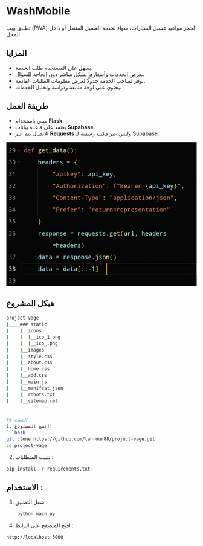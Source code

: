 # WashMobile

تطبيق ويب (PWA) لحجز مواعيد غسيل السيارات، سواء لخدمة الغسيل المتنقل أو داخل المحل.  

## المزايا
- يسهل على المستخدم طلب الخدمة.  
- يعرض الخدمات وأسعارها بشكل مباشر دون الحاجة للسؤال.  
- يوفر لصاحب الخدمة جدولًا لعرض معلومات الطلبات القادمة.  
- يحتوي على لوحة متابعة ودراسة وتحليل الخدمات.  

## طريقة العمل
- مبني باستخدام **Flask**.  
- يعتمد على قاعدة بيانات **Supabase**.  
- الاتصال يتم عبر **Requests** وليس عبر مكتبة رسمية لـ Supabase.  

![واجهة التطبيق](static/images/code.jpg)  
## هيكل المشروع 
```bash
project-vage
|____### static
|    |__icons
|    |  |__ico_1.png
|    |  |__ico_.png
|    |__images
|    |__style.css
|    |__about.css
|    |__home.css
|    |__add.css
|    |__main.js
|    |__manifest.json
|    |__robots.txt
|    |__sitemap.xml


## التثبيت
1. انسخ المستودع:  
```bash
git clone https://github.com/lahrour88/project-vage.git
cd project-vage
```
2. تثبيت المتطلبات :
```bash
pip install -r requirements.txt
```
## الاستخدام :
3. شغل التطبيق :
```bash
    python main.py
```
4. افتح المتصفح على الرابط :
```bash
http://localhost:5000
```
